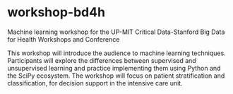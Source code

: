 # workshop-bd4h
Machine learning workshop for the UP-MIT Critical Data-Stanford Big Data for Health Workshops and Conference 

This workshop will introduce the audience to machine learning techniques. Participants will explore the differences between supervised and unsupervised learning and practice implementing them using Python and the SciPy ecosystem. The workshop will focus on patient stratification and classification, for decision support in the intensive care unit.


